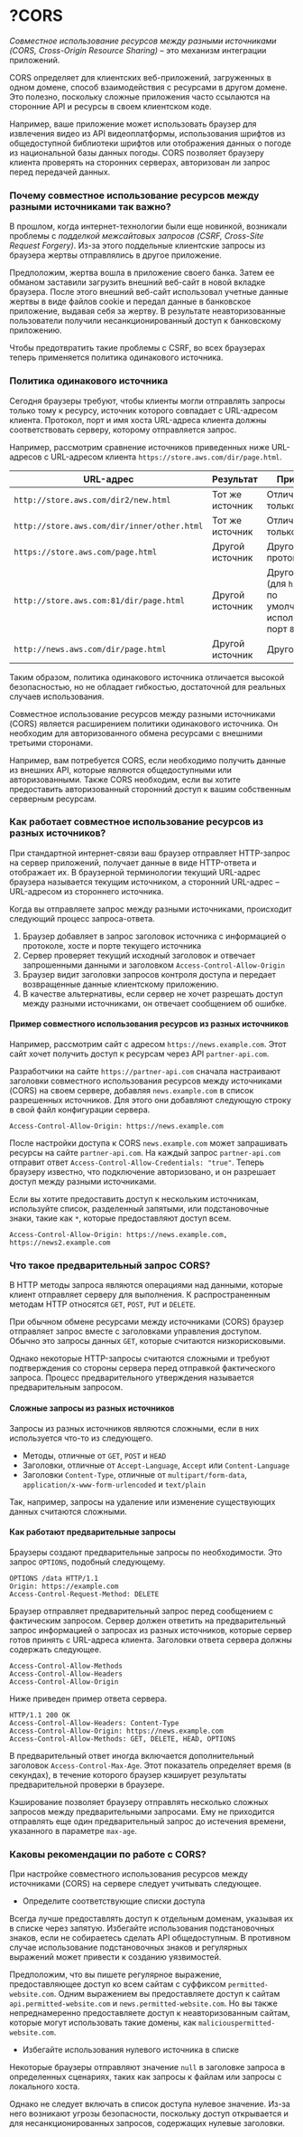 # ?CORS

_Совместное использование ресурсов между разными источниками (CORS, Cross-Origin Resource Sharing)_ – это механизм интеграции приложений.

CORS определяет для клиентских веб-приложений, загруженных в одном домене, способ взаимодействия с ресурсами в другом домене. Это полезно, поскольку сложные приложения часто ссылаются на сторонние API и ресурсы в своем клиентском коде.

Например, ваше приложение может использовать браузер для извлечения видео из API видеоплатформы, использования шрифтов из общедоступной библиотеки шрифтов или отображения данных о погоде из национальной базы данных погоды. CORS позволяет браузеру клиента проверять на сторонних серверах, авторизован ли запрос перед передачей данных.

### Почему совместное использование ресурсов между разными источниками так важно?

В прошлом, когда интернет-технологии были еще новинкой, возникали проблемы с _подделкой межсайтовых запросов (CSRF, Cross-Site Request Forgery)_. Из-за этого поддельные клиентские запросы из браузера жертвы отправлялись в другое приложение.

Предположим, жертва вошла в приложение своего банка. Затем ее обманом заставили загрузить внешний веб-сайт в новой вкладке браузера. После этого внешний веб-сайт использовал учетные данные жертвы в виде файлов cookie и передал данные в банковское приложение, выдавая себя за жертву. В результате неавторизованные пользователи получили несанкционированный доступ к банковскому приложению.

Чтобы предотвратить такие проблемы с CSRF, во всех браузерах теперь применяется политика одинакового источника.

### Политика одинакового источника

Сегодня браузеры требуют, чтобы клиенты могли отправлять запросы только тому к ресурсу, источник которого совпадает с URL-адресом клиента. Протокол, порт и имя хоста URL-адреса клиента должны соответствовать серверу, которому отправляется запрос.

Например, рассмотрим сравнение источников приведенных ниже URL-адресов с URL-адресом клиента `https://store.aws.com/dir/page.html`.

| URL-адрес | Результат | Причина |
|---|---|---|
| `http://store.aws.com/dir2/new.html` | Тот же источник | Отличается только путь |
| `http://store.aws.com/dir/inner/other.html` | Тот же источник | Отличается только путь |
| `https://store.aws.com/page.html` | Другой источник | Другой протокол |
| `http://store.aws.com:81/dir/page.html` | Другой источник | Другой порт (для `http://` по умолчанию используется порт `80`) |
| `http://news.aws.com/dir/page.html` | Другой источник | Другой хост |

Таким образом, политика одинакового источника отличается высокой безопасностью, но не обладает гибкостью, достаточной для реальных случаев использования.

Совместное использование ресурсов между разными источниками (CORS) является расширением политики одинакового источника. Он необходим для авторизованного обмена ресурсами с внешними третьими сторонами.

Например, вам потребуется CORS, если необходимо получить данные из внешних API, которые являются общедоступными или авторизованными. Также CORS необходим, если вы хотите предоставить авторизованный сторонний доступ к вашим собственным серверным ресурсам.

### Как работает совместное использование ресурсов из разных источников?

При стандартной интернет-связи ваш браузер отправляет HTTP-запрос на сервер приложений, получает данные в виде HTTP-ответа и отображает их. В браузерной терминологии текущий URL-адрес браузера называется текущим источником, а сторонний URL-адрес – URL-адресом из стороннего источника.

Когда вы отправляете запрос между разными источниками, происходит следующий процесс запроса-ответа.

1. Браузер добавляет в запрос заголовок источника с информацией о протоколе, хосте и порте текущего источника
2. Сервер проверяет текущий исходный заголовок и отвечает запрошенными данными и заголовком `Access-Control-Allow-Origin`
3. Браузер видит заголовки запросов контроля доступа и передает возвращенные данные клиентскому приложению.
4. В качестве альтернативы, если сервер не хочет разрешать доступ между разными источниками, он отвечает сообщением об ошибке.

#### Пример совместного использования ресурсов из разных источников

Например, рассмотрим сайт с адресом `https://news.example.com`. Этот сайт хочет получить доступ к ресурсам через API `partner-api.com`.

Разработчики на сайте `https://partner-api.com` сначала настраивают заголовки совместного использования ресурсов между источниками (CORS) на своем сервере, добавляя `news.example.com` в список разрешенных источников. Для этого они добавляют следующую строку в свой файл конфигурации сервера.

~~~
Access-Control-Allow-Origin: https://news.example.com
~~~

После настройки доступа к CORS `news.example.com` может запрашивать ресурсы на сайте `partner-api.com`. На каждый запрос `partner-api.com` отправит ответ `Access-Control-Allow-Credentials: "true"`. Теперь браузеру известно, что подключение авторизовано, и он разрешает доступ между разными источниками.

Если вы хотите предоставить доступ к нескольким источникам, используйте список, разделенный запятыми, или подстановочные знаки, такие как `*`, которые предоставляют доступ всем.

~~~
Access-Control-Allow-Origin: https://news.example.com, https://news2.example.com
~~~

### Что такое предварительный запрос CORS?

В HTTP методы запроса являются операциями над данными, которые клиент отправляет серверу для выполнения. К распространенным методам HTTP относятся `GET`, `POST`, `PUT` и `DELETE`.

При обычном обмене ресурсами между источниками (CORS) браузер отправляет запрос вместе с заголовками управления доступом. Обычно это запросы данных `GET`, которые считаются низкорисковыми.

Однако некоторые HTTP-запросы считаются сложными и требуют подтверждения со стороны сервера перед отправкой фактического запроса. Процесс предварительного утверждения называется предварительным запросом.

#### Сложные запросы из разных источников

Запросы из разных источников являются сложными, если в них используется что-то из следующего.

* Методы, отличные от `GET`, `POST` и `HEAD`
* Заголовки, отличные от `Accept-Language`, `Accept` или `Content-Language`
* Заголовки `Content-Type`, отличные от `multipart/form-data`, `application/x-www-form-urlencoded` и `text/plain`

Так, например, запросы на удаление или изменение существующих данных считаются сложными.

#### Как работают предварительные запросы

Браузеры создают предварительные запросы по необходимости. Это запрос `OPTIONS`, подобный следующему.

~~~
OPTIONS /data HTTP/1.1
Origin: https://example.com
Access-Control-Request-Method: DELETE
~~~

Браузер отправляет предварительный запрос перед сообщением с фактическим запросом. Сервер должен ответить на предварительный запрос информацией о запросах из разных источников, которые сервер готов принять с URL-адреса клиента. Заголовки ответа сервера должны содержать следующее.

~~~
Access-Control-Allow-Methods
Access-Control-Allow-Headers
Access-Control-Allow-Origin
~~~

Ниже приведен пример ответа сервера.

~~~
HTTP/1.1 200 OK
Access-Control-Allow-Headers: Content-Type
Access-Control-Allow-Origin: https://news.example.com
Access-Control-Allow-Methods: GET, DELETE, HEAD, OPTIONS
~~~

В предварительный ответ иногда включается дополнительный заголовок `Access-Control-Max-Age`. Этот показатель определяет время (в секундах), в течение которого браузер кэширует результаты предварительной проверки в браузере.

Кэширование позволяет браузеру отправлять несколько сложных запросов между предварительными запросами. Ему не приходится отправлять еще один предварительный запрос до истечения времени, указанного в параметре `max-age`.

### Каковы рекомендации по работе с CORS?

При настройке совместного использования ресурсов между источниками (CORS) на сервере следует учитывать следующее.

* Определите соответствующие списки доступа

Всегда лучше предоставлять доступ к отдельным доменам, указывая их в списке через запятую. Избегайте использования подстановочных знаков, если не собираетесь сделать API общедоступным. В противном случае использование подстановочных знаков и регулярных выражений может привести к созданию уязвимостей.

Предположим, что вы пишете регулярное выражение, предоставляющее доступ ко всем сайтам с суффиксом `permitted-website.com`. Одним выражением вы предоставляете доступ к сайтам `api.permitted-website.com` и `news.permitted-website.com`. Но вы также непреднамеренно предоставляете доступ к неавторизованным сайтам, которые могут использовать такие домены, как `maliciouspermitted-website.com`.

* Избегайте использования нулевого источника в списке

Некоторые браузеры отправляют значение `null` в заголовке запроса в определенных сценариях, таких как запросы к файлам или запросы с локального хоста.

Однако не следует включать в список доступа нулевое значение. Из-за него возникают угрозы безопасности, поскольку доступ открывается и для несанкционированных запросов, содержащих нулевые заголовки.
